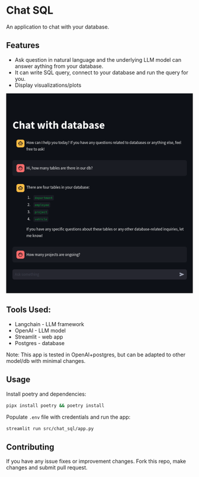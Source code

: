 # Chat SQL

An application to chat with your database.

## Features
- Ask question in natural language and the underlying LLM model can answer aything from your database.
- It can write SQL query, connect to your database and run the query for you.
- Display visualizations/plots

![UI](/docs/img/chat_sql_ui_2.png)
## Tools Used:
- Langchain - LLM framework
- OpenAI - LLM model
- Streamlit - web app
- Postgres - database

Note: This app is tested in OpenAI+postgres, but can be adapted to other model/db with minimal changes.

## Usage

Install poetry and dependencies:
```bash
pipx install poetry && poetry install
```
Populate `.env` file with credentials and run the app:
```bash
streamlit run src/chat_sql/app.py
```

## Contributing
If you have any issue fixes or improvement changes. Fork this repo, make changes and submit pull request.